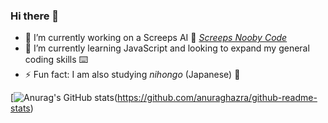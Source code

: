 ### Hi there 👋

<!--
**rfsjim/rfsjim** is a ✨ _special_ ✨ repository because its `README.md` (this file) appears on your GitHub profile. 

Here are some ideas to get you started: -->

- 🔭 I’m currently working on a Screeps AI :space_invader: [_Screeps Nooby Code_](https://github.com/rfsjim/Screeps-Nooby-Code)
- 🌱 I’m currently learning JavaScript and looking to expand my general coding skills :keyboard:
- ⚡ Fun fact: I am also studying _nihongo_ (Japanese) :japan:

[![Anurag's GitHub stats](https://github-readme-stats.vercel.app/api?username=rfsjim&show_icons=true&theme=default)(https://github.com/anuraghazra/github-readme-stats)
